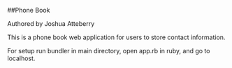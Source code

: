 ##Phone Book

Authored by Joshua Atteberry

This is a phone book web application for users to store contact information.

For setup run bundler in main directory, open app.rb in ruby, and go to localhost.
